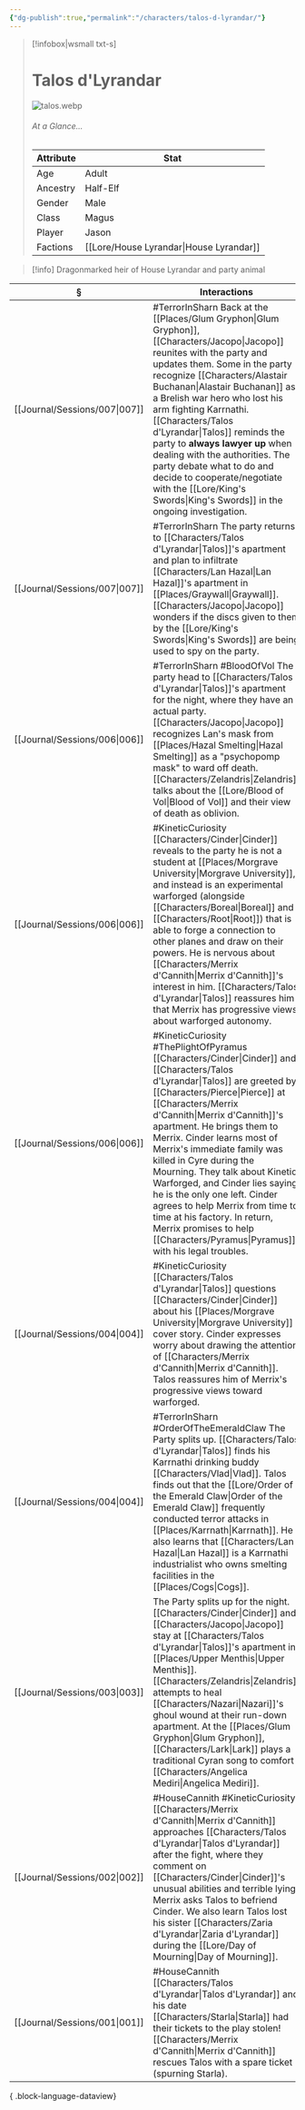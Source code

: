 ```yaml
---
{"dg-publish":true,"permalink":"/characters/talos-d-lyrandar/"}
---
```


> [!infobox|wsmall txt-s]
> # Talos d'Lyrandar
> ![talos.webp](/img/user/z_attachments/talos.webp) 
> ###### At a Glance...
> | Attribute | Stat |
> | ---- | ---- |
> | Age | Adult |
> | Ancestry | Half-Elf |
> | Gender | Male |
> | Class | Magus |
> | Player | Jason |
> | Factions | [[Lore/House Lyrandar\|House Lyrandar]] |

>[!info] Dragonmarked heir of House Lyrandar and party animal

| §                                | Interactions                                                                                                                                                                                                                                                                                                                                                                                                                                                                                |
| -------------------------------- | ------------------------------------------------------------------------------------------------------------------------------------------------------------------------------------------------------------------------------------------------------------------------------------------------------------------------------------------------------------------------------------------------------------------------------------------------------------------------------------------- |
| [[Journal/Sessions/007\|007]] | #TerrorInSharn Back at the [[Places/Glum Gryphon\|Glum Gryphon]], [[Characters/Jacopo\|Jacopo]] reunites with the party and updates them. Some in the party recognize [[Characters/Alastair Buchanan\|Alastair Buchanan]] as a Brelish war hero who lost his arm fighting Karrnathi. [[Characters/Talos d'Lyrandar\|Talos]] reminds the party to **always lawyer up** when dealing with the authorities. The party debate what to do and decide to cooperate/negotiate with the [[Lore/King's Swords\|King's Swords]] in the ongoing investigation.                                              |
| [[Journal/Sessions/007\|007]] | #TerrorInSharn The party returns to [[Characters/Talos d'Lyrandar\|Talos]]'s apartment and plan to infiltrate [[Characters/Lan Hazal\|Lan Hazal]]'s apartment in [[Places/Graywall\|Graywall]]. [[Characters/Jacopo\|Jacopo]] wonders if the discs given to them by the [[Lore/King's Swords\|King's Swords]] are being used to spy on the party.                                                                                                                                                                                                                                    |
| [[Journal/Sessions/006\|006]] | #TerrorInSharn #BloodOfVol The party head to [[Characters/Talos d'Lyrandar\|Talos]]'s apartment for the night, where they have an actual party. [[Characters/Jacopo\|Jacopo]] recognizes Lan's mask from [[Places/Hazal Smelting\|Hazal Smelting]] as a "psychopomp mask" to ward off death. [[Characters/Zelandris\|Zelandris]] talks about the [[Lore/Blood of Vol\|Blood of Vol]] and their view of death as oblivion.                                                                                                                                                                 |
| [[Journal/Sessions/006\|006]] | #KineticCuriosity [[Characters/Cinder\|Cinder]] reveals to the party he is not a student at [[Places/Morgrave University\|Morgrave University]], and instead is an experimental warforged (alongside [[Characters/Boreal\|Boreal]] and [[Characters/Root\|Root]]) that is able to forge a connection to other planes and draw on their powers. He is nervous about [[Characters/Merrix d'Cannith\|Merrix d'Cannith]]'s interest in him. [[Characters/Talos d'Lyrandar\|Talos]] reassures him that Merrix has progressive views about warforged autonomy.                                                               |
| [[Journal/Sessions/006\|006]] | #KineticCuriosity #ThePlightOfPyramus [[Characters/Cinder\|Cinder]] and [[Characters/Talos d'Lyrandar\|Talos]] are greeted by [[Characters/Pierce\|Pierce]] at [[Characters/Merrix d'Cannith\|Merrix d'Cannith]]'s apartment. He brings them to Merrix. Cinder learns most of Merrix's immediate family was killed in Cyre during the Mourning. They talk about Kinetic Warforged, and Cinder lies saying he is the only one left. Cinder agrees to help Merrix from time to time at his factory. In return, Merrix promises to help [[Characters/Pyramus\|Pyramus]] with his legal troubles. |
| [[Journal/Sessions/004\|004]] | #KineticCuriosity [[Characters/Talos d'Lyrandar\|Talos]] questions [[Characters/Cinder\|Cinder]] about his [[Places/Morgrave University\|Morgrave University]] cover story. Cinder expresses worry about drawing the attention of [[Characters/Merrix d'Cannith\|Merrix d'Cannith]]. Talos reassures him of Merrix's progressive views toward warforged.                                                                                                                                                                                                                           |
| [[Journal/Sessions/004\|004]] | #TerrorInSharn #OrderOfTheEmeraldClaw The Party splits up. [[Characters/Talos d'Lyrandar\|Talos]] finds his Karrnathi drinking buddy [[Characters/Vlad\|Vlad]]. Talos finds out that the [[Lore/Order of the Emerald Claw\|Order of the Emerald Claw]] frequently conducted terror attacks in [[Places/Karrnath\|Karrnath]]. He also learns that [[Characters/Lan Hazal\|Lan Hazal]] is a Karrnathi industrialist who owns smelting facilities in the [[Places/Cogs\|Cogs]].                                                                                                                                |
| [[Journal/Sessions/003\|003]] | The Party splits up for the night. [[Characters/Cinder\|Cinder]] and [[Characters/Jacopo\|Jacopo]] stay at [[Characters/Talos d'Lyrandar\|Talos]]'s apartment in [[Places/Upper Menthis\|Upper Menthis]]. [[Characters/Zelandris\|Zelandris]] attempts to heal [[Characters/Nazari\|Nazari]]'s ghoul wound at their run-down apartment. At the [[Places/Glum Gryphon\|Glum Gryphon]], [[Characters/Lark\|Lark]] plays a traditional Cyran song to comfort [[Characters/Angelica Mediri\|Angelica Mediri]].                                                                                                                                                                    |
| [[Journal/Sessions/002\|002]] | #HouseCannith #KineticCuriosity [[Characters/Merrix d'Cannith\|Merrix d'Cannith]] approaches [[Characters/Talos d'Lyrandar\|Talos d'Lyrandar]] after the fight, where they comment on [[Characters/Cinder\|Cinder]]'s unusual abilities and terrible lying. Merrix asks Talos to befriend Cinder. We also learn Talos lost his sister [[Characters/Zaria d'Lyrandar\|Zaria d'Lyrandar]] during the [[Lore/Day of Mourning\|Day of Mourning]].                                                                                                                                                                               |
| [[Journal/Sessions/001\|001]] | #HouseCannith [[Characters/Talos d'Lyrandar\|Talos d'Lyrandar]] and his date [[Characters/Starla\|Starla]] had their tickets to the play stolen! [[Characters/Merrix d'Cannith\|Merrix d'Cannith]] rescues Talos with a spare ticket (spurning Starla).                                                                                                                                                                                                                                                                                                                  |

{ .block-language-dataview}
